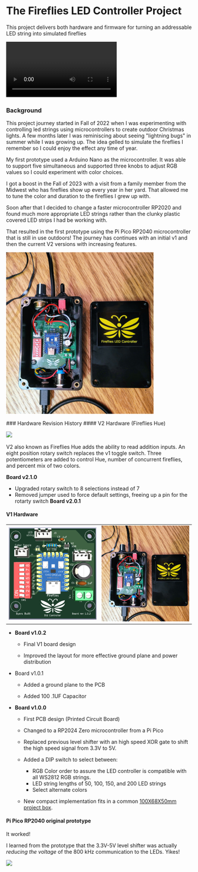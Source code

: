 # The Fireflies LED  Controller Project

This project delivers both hardware and firmware for turning an addressable LED string into simulated fireflies

<video src="C:\git\fireflies_project\assets\IMG_0222.MOV"></video>

### Background
This project journey started in Fall of 2022 when I was experimenting with controlling led strings using microcontrollers to create outdoor Christmas lights.  A few months later I was reminiscing about seeing "lightning bugs" in summer while I was growing up.  The idea gelled to simulate the fireflies I remember so I could enjoy the effect any time of year.  

My first prototype used a Arduino Nano as the microcontroller.  It was able to support five simultaneous and supported three knobs to adjust RGB values so I could experiment with color choices.

I got a boost in the Fall of 2023 with a visit from a family member from the Midwest who has fireflies show up every year in her yard.  That allowed me to tune the color and duration to the fireflies I grew up with.  

Soon after that I decided to change a faster microcontroller RP2020 and found much more appropriate LED strings rather than the clunky plastic covered LED strips I had be working with.

That resulted in the first prototype using the Pi Pico RP2040 microcontroller that is still in use outdoors!  The journey has continues with an initial v1 and then the current V2 versions with increasing features.

<p align="left"><img src="./assets/Fireflies_v1_box_w_lid.jpg" width="400"></p>
### Hardware Revision History
#### V2 Hardware (Fireflies Hue)
<p align="left">
<img src="./assets/Fireflies_2_0_1_board_photo.png" width="400">
</p>

V2 also known as Fireflies Hue adds the ability to read addition inputs.  An eight position rotary switch replaces the v1 toggle switch. Three potentiometers are added to control Hue, number of concurrent fireflies, and percent mix of two colors.

**Board v2.1.0**
* Upgraded rotary switch to 8 selections instead of 7
* Removed jumper used to force default settings, freeing up a pin for the rotarty switch
**Board v2.0.1**


#### V1 Hardware
<table>
  <tr>
    <td>
    	<img src="./assets/Fireflies_std_v1_0_2.png"  alt="1" width = 400px >
	</td>
    <td>
    	<img src="./assets/Fireflies_v1_box_w_lid.jpg" alt="2" width = 400px >
    </td>
  </tr> 
</table>


* **Board v1.0.2**
  * Final V1 board design

  * Improved the layout for more effective ground plane and power distribution

* Board v1.0.1 
  * Added a ground plane to the PCB

  * Added 100 .1UF Capacitor

* **Board v1.0.0**
  * First PCB design (Printed Circuit Board)
  * Changed to a RP2024 Zero microcontroller from a Pi Pico
  * Replaced previous level shifter with an high speed XOR gate to shift the high speed signal from 3.3V to 5V.
  * Added a DIP switch to select between:

    * RGB Color order to assure the LED controller is compatible with all WS2812 RGB strings.
    * LED string lengths of 50, 100, 150, and 200 LED strings
    * Select alternate colors
  * New compact implementation fits in a common [100X68X50mm project box](https://www.amazon.com/gp/product/B07RTYYHK7).

#### Pi Pico RP2040 original prototype

It worked!

I learned from the prototype that the 3.3V-5V level shifter was actually *reducing the voltage* of the 800 kHz communication to the LEDs.  Yikes!

![](C:\Users\byerj023\Downloads\Fireflies_pi_pico_prototype.jpg)

